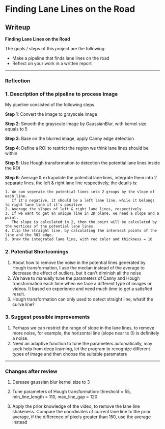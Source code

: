 # **Finding Lane Lines on the Road** 

## Writeup 


**Finding Lane Lines on the Road**

The goals / steps of this project are the following:
* Make a pipeline that finds lane lines on the road
* Reflect on your work in a written report


---

### Reflection

### 1. Description of the pipeline to process image

My pipeline consisted of the following steps.

**Step 1**: Convert the image to grayscale image

**Step 2**: Smooth the grayscale image by GaussianBlur, with kernel size equals to 5

**Step 3**: Base on the blurred image, apply Canny edge detection

**Step 4**: Define a ROI to restrict the region we think lane lines should be within

**Step 5**: Use Hough transformation to detection the potential lane lines inside the ROI

**Step 6**: Average & extrapolate the potential lane lines, integrate them into 2 separate lines, the left & right lane line respectively, the details is:
    
    1. We can seperate the potential lines into 2 groups by the slope of each line. 
       If it's negative, it should be a left lane line, while it belongs to right lane line if it's positive
    2. Average the slopes of left & right lane lines, respectively
    3. If we want to get an unique line in 2D plane, we need a slope and a point. 
       The slope is calculated in 2, then the point will be calculated by the vertices of the potential lane lines.
    4. Clip the straight line, by calculating the intersect points of the line and the ROI edge.
    5. Draw the integrated lane line, with red color and thickness = 10


### 2. Potential Shortcomings

1. About how to remove the noise in the potential lines generated by Hough transformation, I use the median instead of the average to decrease the effect of outliers, but it can't diminish all the noise
2. We have to manually tune the parameters of Canny and Hough transformation each time when we face a different type of images or videos. It based on experience and need much time to get a satisfied result.
3. Hough transformation can only used to detect straight line, whatif the curve line?

### 3. Suggest possible improvements

1. Perhaps we can restrict the range of slope in the lane lines, to remove more noise, for example, the horizontal line (slope near to 0) is definitely a noise.
2. Need an adaptive function to tune the parameters automatically, may seek help from deep learning, let the program to recognize different types of image and then choose the suitable parameters

---
### Changes after review
1. Derease gaussian blur kernel size to 3

2. Tune parameters of Hough transformation: threshold = 55, min_line_length = 110, max_line_gap = 120

3. Apply the prior knowledge of the video, to remove the lane line shakeness.
   Compare the coordinates of current lane line to the prior average, if the difference of pixels greater than 150, use the average instead